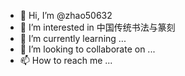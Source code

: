 - 👋 Hi, I’m @zhao50632
- 👀 I’m interested in 中国传统书法与篆刻
- 🌱 I’m currently learning ...
- 💞️ I’m looking to collaborate on ...
- 📫 How to reach me ...

<!---
zhao50632/zhao50632 is a ✨ special ✨ repository because its `README.md` (this file) appears on your GitHub profile.
You can click the Preview link to take a look at your changes.
--->

